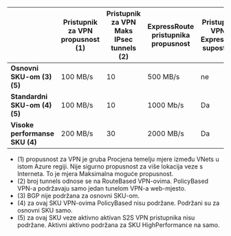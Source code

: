 |    | **Pristupnik za VPN propusnost (1)** | **Pristupnik za VPN Maks IPsec tunnels (2)** | **ExpressRoute pristupnika propusnost** | **Pristupnik za VPN-a i ExpressRoute supostojanje**|
|--- |----------------------------|-----------------------------------|-------------------------------------|-----------------------------------------|
| **Osnovni SKU-om (3)(5)**              |  100 MB/s | 10                         |  500 MB/s                           | ne   |
| **Standardni SKU-om (4)(5)**           |  100 MB/s | 10                         | 1000 Mb/s                           | Da  |
| **Visoke performanse SKU (4)**   | 200 MB/s  | 30                         | 2000 MB/s                           | Da  |

- (1) propusnost za VPN je gruba Procjena temelju mjere između VNets u istom Azure regiji. Nije sigurno propusnost za više lokacija veze s Interneta. To je mjera Maksimalna moguće propusnost.
- (2) broj tunnels odnose se na RouteBased VPN-ovima. PolicyBased VPN-a podržavaju samo jedan tunelom VPN-a web-mjesto.
- (3) BGP nije podržana za osnovni SKU-om.
- (4) za ovaj SKU VPN-ovima PolicyBased nisu podržane. Podržani su za osnovni SKU samo.
- (5) za ovaj SKU veze aktivno aktivan S2S VPN pristupnika nisu podržane. Aktivni aktivno podržana za SKU HighPerformance na samo.